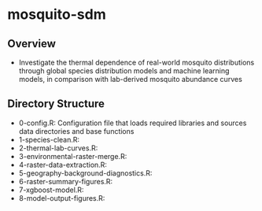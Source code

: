 # mosquito-sdm

## Overview
* Investigate the thermal dependence of real-world mosquito distributions through global species distribution models and machine learning models, in comparison with lab-derived mosquito abundance curves

## Directory Structure
* 0-config.R: Configuration file that loads required libraries and sources data directories and base functions
* 1-species-clean.R: 
* 2-thermal-lab-curves.R: 
* 3-environmental-raster-merge.R: 
* 4-raster-data-extraction.R: 
* 5-geography-background-diagnostics.R: 
* 6-raster-summary-figures.R: 
* 7-xgboost-model.R: 
* 8-model-output-figures.R: 
